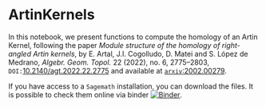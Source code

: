# ArtinKernels
In this notebook, we present functions to compute the homology of an Artin Kernel, following 
the paper 
*Module structure of the homology of right-angled Artin kernels*, 
by E. Artal, J.I. Cogolludo, D. Matei and S. López de Medrano, *Algebr. Geom. Topol.* 22 (2022), no. 6, 2775–2803, `DOI:`[10.2140/agt.2022.22.2775](https://mathscinet.ams.org/mathscinet/leavingmsn?url=https://doi.org/10.2140/agt.2022.22.2775) and 
available at [`arxiv`:2002.00279](https://arxiv.org/abs/2002.00279).

If you have access to a `Sagemath` installation, you can download the files. It is possible to check them online via binder
[![Binder](https://mybinder.org/badge_logo.svg)](https://mybinder.org/v2/gh/enriqueartal/ArtinKernels/master).

